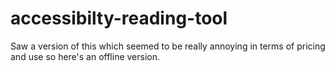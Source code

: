 # accessibilty-reading-tool
Saw a version of this which seemed to be really annoying in terms of pricing and use so here's an offline version.

